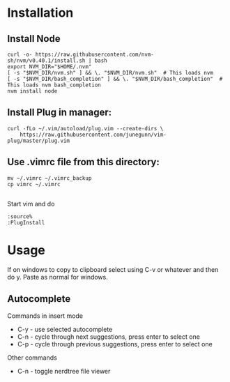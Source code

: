 # Installation
## Install Node
```
curl -o- https://raw.githubusercontent.com/nvm-sh/nvm/v0.40.1/install.sh | bash
export NVM_DIR="$HOME/.nvm"
[ -s "$NVM_DIR/nvm.sh" ] && \. "$NVM_DIR/nvm.sh"  # This loads nvm
[ -s "$NVM_DIR/bash_completion" ] && \. "$NVM_DIR/bash_completion"  # This loads nvm bash_completion
nvm install node
```
## Install Plug in manager:
```
curl -fLo ~/.vim/autoload/plug.vim --create-dirs \
    https://raw.githubusercontent.com/junegunn/vim-plug/master/plug.vim
```

## Use .vimrc file from this directory:
```
mv ~/.vimrc ~/.vimrc_backup
cp vimrc ~/.vimrc
```

## 
Start vim and do
```
:source%
:PlugInstall
```


# Usage

If on windows to copy to clipboard select using C-v or whatever and then do y. Paste as normal for windows.

## Autocomplete
Commands in insert mode
* C-y  - use selected autocomplete
* C-n  - cycle through next suggestions, press enter to select one
* C-p  - cycle through previous suggestions, press enter to select one


Other commands
* C-n  - toggle nerdtree file viewer




